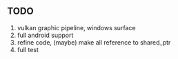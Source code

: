 ## TODO
1. vulkan graphic pipeline, windows surface
2. full android support
3. refine code, (maybe) make all reference to shared_ptr
4. full test
